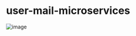 # user-mail-microservices

![image](https://github.com/KarolDiniz/user-mail-microservices/assets/90431161/f736acd4-55c9-42d3-a2c0-473a505eb2dd)
